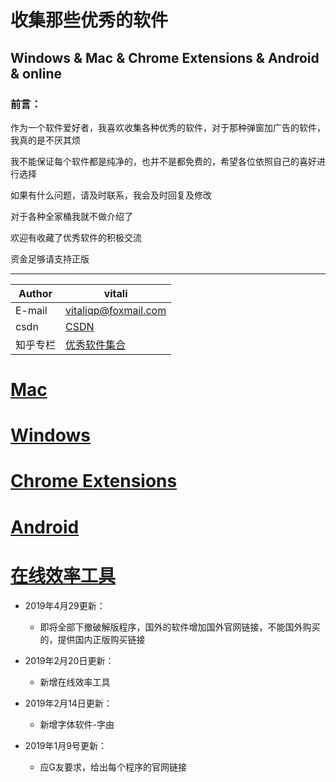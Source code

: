 # 收集那些优秀的软件
## Windows & Mac & Chrome Extensions & Android & online

### 前言：

作为一个软件爱好者，我喜欢收集各种优秀的软件，对于那种弹窗加广告的软件，我真的是不厌其烦   

我不能保证每个软件都是纯净的，也并不是都免费的，希望各位依照自己的喜好进行选择    

如果有什么问题，请及时联系，我会及时回复及修改

对于各种全家桶我就不做介绍了 

欢迎有收藏了优秀软件的积极交流

资金足够请支持正版

****

|Author|vitali|
|---|---
|E-mail|vitaliqp@foxmail.com
|csdn|[CSDN](https://blog.csdn.net/baidu_35154065/article/details/81213468)
|知乎专栏|[优秀软件集合](https://zhuanlan.zhihu.com/vitali-software)


# [Mac](./Mac/README.md)

# [Windows](./Windows/README.md)

# [Chrome Extensions](./ChromePlugins/README.md)

# [Android](./Android/README.md)

# [在线效率工具](./Online/README.md)

* 2019年4月29更新：

	* 即将全部下撤破解版程序，国外的软件增加国外官网链接，不能国外购买的，提供国内正版购买链接

* 2019年2月20日更新：
	* 新增在线效率工具	

* 2019年2月14日更新：
	* 新增字体软件-字由

* 2019年1月9号更新：
	* 应G友要求，给出每个程序的官网链接
